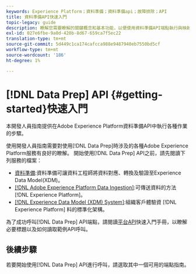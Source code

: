 ```yaml
---
keywords: Experience Platform；資料準備；資料準備api；故障排除；API
title: 資料準備API快速入門
topic-legacy: guide
description: 瞭解您需要瞭解的關鍵概念和基本功能，以便使用資料準備API端點執行與映射程式一起使用的基本CRUD操作。
exl-id: 027e6fbe-9a0d-420b-8d67-659ca7f5ec22
translation-type: tm+mt
source-git-commit: 5d449c1ca174cafcca988e9487940eb7550bd5cf
workflow-type: tm+mt
source-wordcount: '186'
ht-degree: 1%

---
```


# [!DNL Data Prep] API {#getting-started}快速入門

本開發人員指南提供在Adobe Experience Platform資料準備API中執行各種作業的步驟。

使用開發人員指南需要對使用[!DNL Data Prep]時涉及的各種Adobe Experience Platform服務有良好的瞭解。 開始使用[!DNL Data Prep] API之前，請先閱讀下列服務的檔案：

- [資料準備](../home.md):資料準備可讓資料工程師將資料對應、轉換及驗證至Experience Data Model(XDM)。
- [[!DNL Adobe Experience Platform Data Ingestion]](../../ingestion/home.md):可傳送資料的方法 [!DNL Experience Platform]。
- [[!DNL Experience Data Model (XDM) System]](../../xdm/home.md):組織客戶體驗資 [!DNL Experience Platform] 料的標準化架構。

為了成功呼叫[!DNL Data Prep] API端點，請閱讀[平台API](../../landing/api-guide.md)快速入門手冊，以瞭解必要標題以及如何讀取範例API呼叫。

## 後續步驟

若要開始使用[!DNL Data Prep] API進行呼叫，請選取其中一個可用的端點指南。
